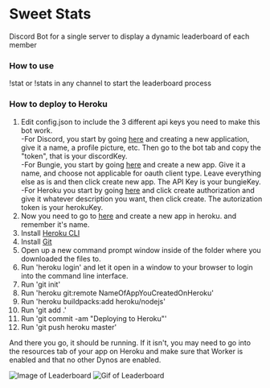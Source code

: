 # Sweet Stats
Discord Bot for a single server to display a dynamic leaderboard of each member

### How to use
!stat or !stats in any channel to start the leaderboard process

### How to deploy to Heroku
1. Edit config.json to include the 3 different api keys you need to make this bot work.  
-For Discord, you start by going [here](https://discord.com/developers/applications) and creating a new application, give it a name, a profile picture, etc. Then go to the bot tab and copy the "token", that is your discordKey.  
-For Bungie, you start by going [here](https://www.bungie.net/en/Application) and create a new app. Give it a name, and choose not applicable for oauth client type. Leave everything else as is and then click create new app. The API Key is your bungieKey.  
-For Heroku you start by going [here](https://dashboard.heroku.com/account/applications) and click create authorization and give it whatever description you want, then click create. The autorization token is your herokuKey.
2. Now you need to go to [here](https://dashboard.heroku.com/new-app) and create a new app in heroku. and remember it's name. 
2. Install [Heroku CLI](https://devcenter.heroku.com/articles/heroku-command-line)
3. Install [Git](https://git-scm.com/downloads)
4. Open up a new command prompt window inside of the folder where you downloaded the files to.
5. Run 'heroku login' and let it open in a window to your browser to login into the command line interface.
6. Run 'git init'
7. Run 'heroku git:remote NameOfAppYouCreatedOnHeroku'
8. Run 'heroku buildpacks:add heroku/nodejs'
9. Run 'git add .'
10. Run 'git commit -am "Deploying to Heroku"'
11. Run 'git push heroku master'

And there you go, it should be running. If it isn't, you may need to go into the resources tab of your app on Heroku and make sure that Worker is enabled and that no other Dynos are enabled. 

![Image of Leaderboard](https://i.imgur.com/4DEXRAE.png)
![Gif of Leaderboard](https://i.imgur.com/IO447y5.gif)
